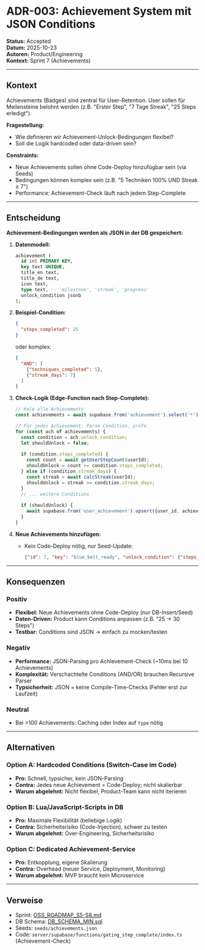 # ADR-003: Achievement System mit JSON Conditions

**Status:** Accepted  
**Datum:** 2025-10-23  
**Autoren:** Product/Engineering  
**Kontext:** Sprint 7 (Achievements)

---

## Kontext

Achievements (Badges) sind zentral für User-Retention. User sollen für Meilensteine belohnt werden (z.B. "Erster Step", "7 Tage Streak", "25 Steps erledigt").

**Fragestellung:**
- Wie definieren wir Achievement-Unlock-Bedingungen flexibel?
- Soll die Logik hardcoded oder data-driven sein?

**Constraints:**
- Neue Achievements sollen ohne Code-Deploy hinzufügbar sein (via Seeds)
- Bedingungen können komplex sein (z.B. "5 Techniken 100% UND Streak ≥ 7")
- Performance: Achievement-Check läuft nach jedem Step-Complete

---

## Entscheidung

**Achievement-Bedingungen werden als JSON in der DB gespeichert:**

1. **Datenmodell:**
   ```sql
   achievement (
     id int PRIMARY KEY,
     key text UNIQUE,
     title_en text,
     title_de text,
     icon text,
     type text, -- 'milestone', 'streak', 'progress'
     unlock_condition jsonb
   );
   ```

2. **Beispiel-Condition:**
   ```json
   {
     "steps_completed": 25
   }
   ```
   oder komplex:
   ```json
   {
     "AND": [
       {"techniques_completed": 5},
       {"streak_days": 7}
     ]
   }
   ```

3. **Check-Logik (Edge-Function nach Step-Complete):**
   ```typescript
   // Hole alle Achievements
   const achievements = await supabase.from('achievement').select('*');
   
   // Für jedes Achievement: Parse Condition, prüfe
   for (const ach of achievements) {
     const condition = ach.unlock_condition;
     let shouldUnlock = false;
     
     if (condition.steps_completed) {
       const count = await getUserStepCount(userId);
       shouldUnlock = count >= condition.steps_completed;
     } else if (condition.streak_days) {
       const streak = await calcStreak(userId);
       shouldUnlock = streak >= condition.streak_days;
     }
     // ... weitere Conditions
     
     if (shouldUnlock) {
       await supabase.from('user_achievement').upsert({user_id, achievement_id});
     }
   }
   ```

4. **Neue Achievements hinzufügen:**
   - Kein Code-Deploy nötig, nur Seed-Update:
     ```json
     {"id": 7, "key": "blue_belt_ready", "unlock_condition": {"steps_completed": 50}}
     ```

---

## Konsequenzen

### Positiv
- **Flexibel:** Neue Achievements ohne Code-Deploy (nur DB-Insert/Seed)
- **Daten-Driven:** Product kann Conditions anpassen (z.B. "25 → 30 Steps")
- **Testbar:** Conditions sind JSON → einfach zu mocken/testen

### Negativ
- **Performance:** JSON-Parsing pro Achievement-Check (~10ms bei 10 Achievements)
- **Komplexität:** Verschachtelte Conditions (AND/OR) brauchen Recursive Parser
- **Typsicherheit:** JSON = keine Compile-Time-Checks (Fehler erst zur Laufzeit)

### Neutral
- Bei >100 Achievements: Caching oder Index auf `type` nötig

---

## Alternativen

### Option A: Hardcoded Conditions (Switch-Case im Code)
- **Pro:** Schnell, typsicher, kein JSON-Parsing
- **Contra:** Jedes neue Achievement = Code-Deploy; nicht skalierbar
- **Warum abgelehnt:** Nicht flexibel, Product-Team kann nicht iterieren

### Option B: Lua/JavaScript-Scripts in DB
- **Pro:** Maximale Flexibilität (beliebige Logik)
- **Contra:** Sicherheitsrisiko (Code-Injection), schwer zu testen
- **Warum abgelehnt:** Over-Engineering, Sicherheitsrisiko

### Option C: Dedicated Achievement-Service
- **Pro:** Entkopplung, eigene Skalierung
- **Contra:** Overhead (neuer Service, Deployment, Monitoring)
- **Warum abgelehnt:** MVP braucht kein Microservice

---

## Verweise

- Sprint: [OSS_ROADMAP_S5-S8.md](../roadmap/OSS_ROADMAP_S5-S8.md#sprint-7)
- DB Schema: [DB_SCHEMA_MIN.sql](../DB_SCHEMA_MIN.sql)
- Seeds: `seeds/achievements.json`
- Code: `server/supabase/functions/gating_step_complete/index.ts` (Achievement-Check)
